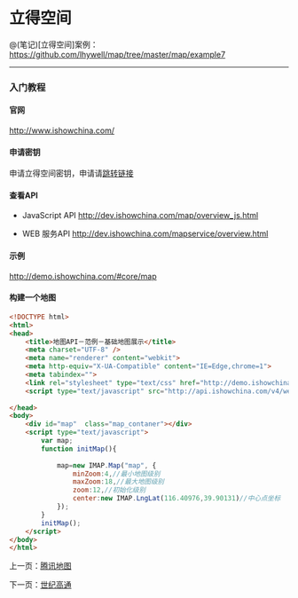 立得空间
====================

@(笔记)[立得空间]案例：https://github.com/lhywell/map/tree/master/map/example7

-------------------

### 入门教程

#### 官网
http://www.ishowchina.com/

#### 申请密钥
申请立得空间密钥，申请请[跳转链接](http://user.ishowchina.com/uc/applykey?access_token=&token_expires=)

#### 查看API
- JavaScript API
http://dev.ishowchina.com/map/overview_js.html

- WEB 服务API
http://dev.ishowchina.com/mapservice/overview.html

#### 示例
http://demo.ishowchina.com/#core/map

#### 构建一个地图

```html
<!DOCTYPE html>
<html>
<head>
    <title>地图API－范例－基础地图展示</title>
    <meta charset="UTF-8" />
    <meta name="renderer" content="webkit">
    <meta http-equiv="X-UA-Compatible" content="IE=Edge,chrome=1">
    <meta tabindex="">
    <link rel="stylesheet" type="text/css" href="http://demo.ishowchina.com/apidemos/sourceLinks/style.css" />
    <script type="text/javascript" src="http://api.ishowchina.com/v4/webapi/js/auth?v=3.8.1&t=jsmap&ak=您申请的key"></script>
    
</head>
<body>
    <div id="map"  class="map_contaner"></div>    
    <script type="text/javascript">
        var map;
        function initMap(){
            
            map=new IMAP.Map("map", {
                minZoom:4,//最小地图级别
                maxZoom:18,//最大地图级别
                zoom:12,//初始化级别
                center:new IMAP.LngLat(116.40976,39.90131)//中心点坐标
            });
        }
        initMap();    
    </script>
</body>
</html>
```

上一页：[腾讯地图](https://github.com/lhywell/map/blob/master/map/1.3README.md)

下一页：[世纪高通](https://github.com/lhywell/map/blob/master/map/1.5README.md)